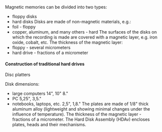 Magnetic memories can be divided into two types:
+ floppy disks
+ hard disks
Disks are made of non-magnetic materials, e.g.:
+ foil - floppy
+ copper, aluminum, and many others - hard
The surfaces of the disks on which the recording is made are covered with a magnetic layer, e.g. iron oxide, cobalt, etc.
The thickness of the magnetic layer:
+ floppy - several micrometers
+ hard drive - fractions of a micrometer

#### Construction of traditional hard drives
Disc platters

Disk dimensions:
+ large computers 14", 10" 8."
+ PC 5,25", 3,5."
+ notebooks, laptops, etc. 2,5", 1,8."
The plates are made of 1/8" thick aluminum alloy (lightweight and showing minimal changes under the influence of temperature).
The thickness of the magnetic layer - fractions of a micrometer.
The Hard Disk Assembly (HDAv) encloses plates, heads and their mechanisms.